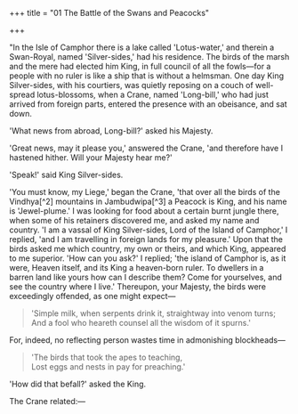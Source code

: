+++
title = "01 The Battle of the Swans and Peacocks"

+++

"In the Isle of Camphor there is a lake called 'Lotus-water,' and therein a Swan-Royal, named 'Silver-sides,' had his residence. The birds of the marsh and the mere had elected him King, in full council of all the fowls—for a people with no ruler is like a ship that is without a helmsman. One day King Silver-sides, with his courtiers, was quietly reposing on a couch of well-spread lotus-blossoms, when a Crane, named 'Long-bill,' who had just arrived from foreign parts, entered the presence with an obeisance, and sat down.

'What news from abroad, Long-bill?' asked his Majesty.

'Great news, may it please you,' answered the Crane, 'and therefore have I hastened hither. Will your Majesty hear me?'

'Speak!' said King Silver-sides.

'You must know, my Liege,' began the Crane, 'that over all the birds of the Vindhya[^2] mountains in Jambudwipa[^3] a Peacock is King, and his name is 'Jewel-plume.' I was looking for food about a certain burnt jungle there, when some of his retainers discovered me, and asked my name and country. 'I am a vassal of King Silver-sides, Lord of the Island of Camphor,' I replied, 'and I am travelling in foreign lands for my pleasure.' Upon that the birds asked me which country, my own or theirs, and which King, appeared to me superior. 'How can you ask?' I replied; 'the island of Camphor is, as it were, Heaven itself, and its King a heaven-born ruler. To dwellers in a barren land like yours how can I describe them? Come for yourselves, and see the country where I live.' Thereupon, your Majesty, the birds were exceedingly offended, as one might expect—

> 'Simple milk, when serpents drink it, straightway into venom turns;  
> And a fool who heareth counsel all the wisdom of it spurns.'

For, indeed, no reflecting person wastes time in admonishing blockheads—

> 'The birds that took the apes to teaching,  
> Lost eggs and nests in pay for preaching.'

'How did that befall?' asked the King.

The Crane related:—



